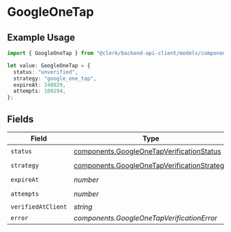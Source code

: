 # GoogleOneTap

## Example Usage

```typescript
import { GoogleOneTap } from "@clerk/backend-api-client/models/components";

let value: GoogleOneTap = {
  status: "unverified",
  strategy: "google_one_tap",
  expireAt: 240829,
  attempts: 100294,
};
```

## Fields

| Field                                                                                                      | Type                                                                                                       | Required                                                                                                   | Description                                                                                                |
| ---------------------------------------------------------------------------------------------------------- | ---------------------------------------------------------------------------------------------------------- | ---------------------------------------------------------------------------------------------------------- | ---------------------------------------------------------------------------------------------------------- |
| `status`                                                                                                   | [components.GoogleOneTapVerificationStatus](../../models/components/googleonetapverificationstatus.md)     | :heavy_check_mark:                                                                                         | N/A                                                                                                        |
| `strategy`                                                                                                 | [components.GoogleOneTapVerificationStrategy](../../models/components/googleonetapverificationstrategy.md) | :heavy_check_mark:                                                                                         | N/A                                                                                                        |
| `expireAt`                                                                                                 | *number*                                                                                                   | :heavy_check_mark:                                                                                         | N/A                                                                                                        |
| `attempts`                                                                                                 | *number*                                                                                                   | :heavy_check_mark:                                                                                         | N/A                                                                                                        |
| `verifiedAtClient`                                                                                         | *string*                                                                                                   | :heavy_minus_sign:                                                                                         | N/A                                                                                                        |
| `error`                                                                                                    | *components.GoogleOneTapVerificationError*                                                                 | :heavy_minus_sign:                                                                                         | N/A                                                                                                        |